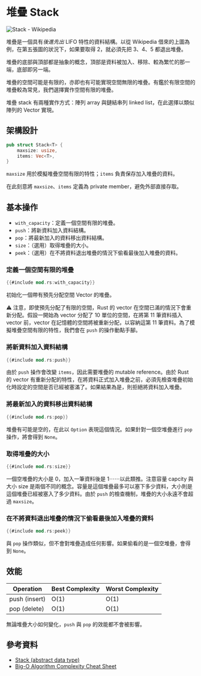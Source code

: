 # 堆疊 Stack

![Stack - Wikipedia](https://upload.wikimedia.org/wikipedia/commons/b/b4/Lifo_stack.png)

堆疊是一個具有*後進先出* LIFO 特性的資料結構。以從 Wikipedia 借來的上圖為例，在第五張圖的狀況下，如果要取得 2，就必須先把 3、4、5 都退出堆疊。

堆疊的底部與頂部都是抽象的概念，頂部是資料被加入、移除、較為繁忙的那一端，底部即另一端。

堆疊的空間可能是有限的，亦即也有可能實現空間無限的堆疊。有鑑於有限空間的堆疊較為常見，我們選擇實作空間有限的堆疊。

堆疊 stack 有兩種實作方式：陣列 array 與鏈結串列 linked list，在此選擇以類似陣列的 Vector 實現。

## 架構設計

```rust
pub struct Stack<T> {
    maxsize: usize,
    items: Vec<T>,
}
```

`maxsize` 用於模擬堆疊空間有限的特性；`items` 負責保存加入堆疊的資料。

在此刻意將 `maxsize`、`items` 定義為 private member，避免外部直接存取。

## 基本操作

* `with_capacity`：定義一個空間有限的堆疊。
* `push`：將新資料加入資料結構。
* `pop`：將最新加入的資料移出資料結構。
* `size`：（選用）取得堆疊的大小。
* `peek`：（選用）在不將資料退出堆疊的情況下偷看最後加入堆疊的資料。

### 定義一個空間有限的堆疊

```rust
{{#include mod.rs:with_capacity}}
```

初始化一個帶有預先分配空間 Vector 的堆疊。

⚠ 注意，即使預先分配了有限的空間，Rust 的 vector 在空間已滿的情況下會重新分配。假設一開始為 vector 分配了 10 單位的空間，在將第 11 筆資料插入 vector 前，vector 在記憶體的空間將被重新分配，以容納這第 11 筆資料。為了模擬堆疊空間有限的特性，我們會在 `push` 的操作動點手腳。

### 將新資料加入資料結構

```rust
{{#include mod.rs:push}}
```

由於 `push` 操作會改變 `items`，因此需要堆疊的 mutable reference。由於 Rust 的 vector 有重新分配的特性，在將資料正式加入堆疊之前，必須先檢查堆疊初始化時設定的空間是否已經被塞滿了。如果結果為是，則拒絕將資料加入堆疊。

### 將最新加入的資料移出資料結構

```rust
{{#include mod.rs:pop}}
```

堆疊有可能是空的，在此以 `Option` 表現這個情況。如果針對一個空堆疊進行 `pop` 操作，將會得到 `None`。

### 取得堆疊的大小

```rust
{{#include mod.rs:size}}
```

一個空堆疊的大小是 0，加入一筆資料後是 1⋯⋯以此類推。注意容量 capcity 與大小 size 是兩個不同的概念。容量是這個堆疊最多可以塞下多少資料，大小則是這個堆疊已經被塞入了多少資料。由於 `push` 的檢查機制，堆疊的大小永遠不會超過 `maxsize`。

### 在不將資料退出堆疊的情況下偷看最後加入堆疊的資料

```rust
{{#include mod.rs:peek}}
```

與 `pop` 操作類似，但不會對堆疊造成任何影響。如果偷看的是一個空堆疊，會得到 `None`。

## 效能

| Operation | Best Complexity | Worst Complexity |
| --- | --- | --- |
| push (insert) | O(1) | O(1) |
| pop (delete) | O(1) | O(1) |

無論堆疊大小如何變化，`push` 與 `pop` 的效能都不會被影響。

## 參考資料

* [Stack (abstract data type)
](https://en.wikipedia.org/wiki/Stack_\(abstract_data_type\))
* [Big-O Algorithm Complexity Cheat Sheet](http://bigocheatsheet.com/)

